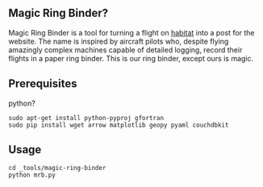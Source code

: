 ## Magic Ring Binder?

Magic Ring Binder is a tool for turning a flight on
[habitat](habitat.habhub.org) into a post for the website. The name is
inspired by aircraft pilots who, despite flying amazingly complex
machines capable of detailed logging, record their flights in a
paper ring binder. This is our ring binder, except ours is magic.

## Prerequisites

python?


```
sudo apt-get install python-pyproj gfortran
sudo pip install wget arrow matplotlib geopy pyaml couchdbkit
```

## Usage

```
cd _tools/magic-ring-binder
python mrb.py
```
